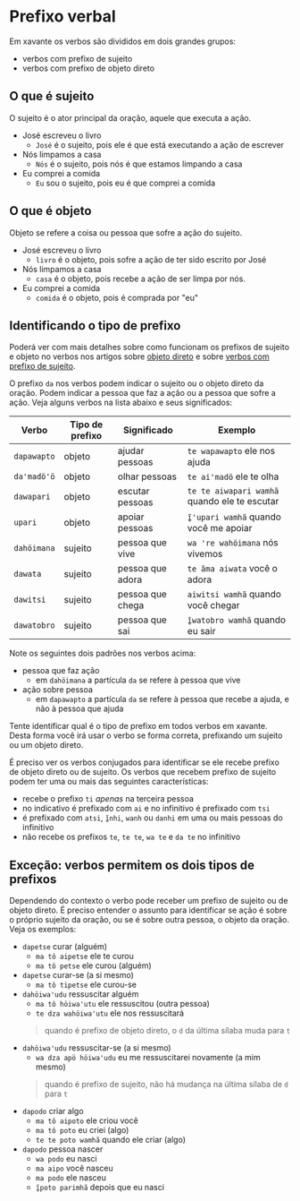 # Prefixo verbal

Em xavante os verbos são divididos em dois grandes grupos:

- verbos com prefixo de sujeito
- verbos com prefixo de objeto direto

## O que é sujeito

O sujeito é o ator principal da oração, aquele que executa a ação.

- José escreveu o livro
  - `José` é o sujeito, pois ele é que está executando a ação de escrever
- Nós limpamos a casa
  - `Nós` é o sujeito, pois nós é que estamos limpando a casa
- Eu comprei a comida
  - `Eu` sou o sujeito, pois eu é que comprei a comida

## O que é objeto

Objeto se refere a coisa ou pessoa que sofre a ação do sujeito.

- José escreveu o livro
  - `livro` é o objeto, pois sofre a ação de ter sido escrito por José
- Nós limpamos a casa
  - `casa` é o objeto, pois recebe a ação de ser limpa por nós.
- Eu comprei a comida
  - `comida` é o objeto, pois é comprada por "eu"

## Identificando o tipo de prefixo

Poderá ver com mais detalhes sobre como funcionam os prefixos de sujeito e objeto no verbos nos artigos sobre [objeto direto](/conteudo/objeto/direto/) e sobre [verbos com prefixo de sujeito](/conteudo/verbosClasse1/).

O prefixo `da` nos verbos podem indicar o sujeito ou o objeto direto da oração. Podem indicar a pessoa que faz a ação ou a pessoa que sofre a ação. Veja alguns verbos na lista abaixo e seus significados:

| Verbo | Tipo de prefixo | Significado | Exemplo |
| --- | --- | --- | --- |
| `dapawapto` | objeto | ajudar pessoas | `te wapawapto` ele nos ajuda |
| `daꞌmadöꞌö` | objeto | olhar pessoas | `te aiꞌmadö` ele te olha |
| `dawapari` | objeto | escutar pessoas | `te te aiwapari wamhã` quando ele te escutar |
| `upari` |  objeto | apoiar pessoas | `ĩ̱ꞌupari wamhã` quando você me apoiar |
| `dahöimana` | sujeito | pessoa que vive | `wa ꞌre wahöimana` nós vivemos |
| `dawata` | sujeito | pessoa que adora | `te ãma aiwata` você o adora |
| `dawitsi` | sujeito | pessoa que chega | `aiwitsi wamhã` quando você chegar |
| `dawatobro` | sujeito | pessoa que sai | `ĩ̱watobro wamhã` quando eu sair |

Note os seguintes dois padrões nos verbos acima:

- pessoa que faz ação
  - em `dahöimana` a partícula `da` se refere à pessoa que vive
- ação sobre pessoa
  - em `dapawapto` a partícula `da` se refere à pessoa que recebe a ajuda, e não à pessoa que ajuda

Tente identificar qual é o tipo de prefixo em todos verbos em xavante. Desta forma você irá usar o verbo se forma correta, prefixando um sujeito ou um objeto direto.

É preciso ver os verbos conjugados para identificar se ele recebe prefixo de objeto direto ou de sujeito. Os verbos que recebem prefixo de sujeito podem ter uma ou mais das seguintes características:

- recebe o prefixo `ti` _apenas_ na terceira pessoa
- no indicativo é prefixado com `ai` e no infinitivo é prefixado com `tsi`
- é prefixado com `atsi`, `ĩ̱nhi`, `wanh` ou `danhi` em uma ou mais pessoas do infinitivo
- não recebe os prefixos `te`, `te te`, `wa te` e `da te` no infinitivo

## Exceção: verbos permitem os dois tipos de prefixos

Dependendo do contexto o verbo pode receber um prefixo de sujeito ou de objeto direto. É preciso entender o assunto para identificar se ação é sobre o próprio sujeito da oração, ou se é sobre outra pessoa, o objeto da oração. Veja os exemplos:

- `dapetse` curar (alguém)
  - `ma tô aipetse` ele te curou
  - `ma tô petse` ele curou (alguém)
- `dapetse` curar-se (a si mesmo)
  - `ma tô tipetse` ele curou-se
- `dahöiwaꞌudu` ressuscitar alguém
  - `ma tô höiwaꞌutu` ele ressuscitou (outra pessoa)
  - `te dza wahöiwaꞌutu` ele nos ressuscitará
  > quando é prefixo de objeto direto, o `d` da última sílaba muda para `t`
- `dahöiwaꞌudu` ressuscitar-se (a si mesmo)
  - `wa dza apö höiwaꞌudu` eu me ressuscitarei novamente (a mim mesmo)
  > quando é prefixo de sujeito, não há mudança na última sílaba de `d` para `t`
- `dapodo` criar algo
  - `ma tô aipoto` ele criou você
  - `ma tô poto` eu criei (algo)
  - `te te poto wamhã` quando ele criar (algo)
- `dapodo` pessoa nascer
  - `wa podo` eu nasci
  - `ma aipo` você nasceu
  - `ma podo` ele nasceu
  - `ĩ̱poto parimhã` depois que eu nasci
